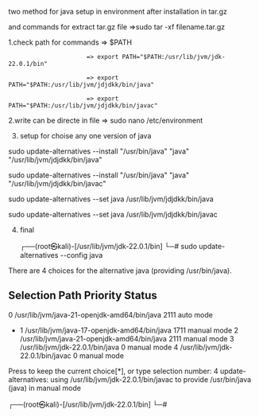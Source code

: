 two method for java setup in environment after installation in tar.gz 

and commands for extract tar.gz file =>sudo tar -xf filename.tar.gz

1.check path for commands => $PATH 

                          => export PATH="$PATH:/usr/lib/jvm/jdk-22.0.1/bin"
                          
                          => export PATH="$PATH:/usr/lib/jvm/jdjdkk/bin/java"
                          
                          => export PATH="$PATH:/usr/lib/jvm/jdjdkk/bin/javac"
                          
2.write can be directe in file => sudo nano /etc/environment

3. setup for choise any one version of java

sudo update-alternatives --install "/usr/bin/java" "java" "/usr/lib/jvm/jdjdkk/bin/java"

sudo update-alternatives --install "/usr/bin/java" "java" "/usr/lib/jvm/jdjdkk/bin/javac"

sudo update-alternatives --set java /usr/lib/jvm/jdjdkk/bin/java

sudo update-alternatives --set java /usr/lib/jvm/jdjdkk/bin/javac

4. final

   ┌──(root㉿kali)-[/usr/lib/jvm/jdk-22.0.1/bin]
└─# sudo update-alternatives --config java

There are 4 choices for the alternative java (providing /usr/bin/java).

  Selection    Path                                         Priority   Status
------------------------------------------------------------
  0            /usr/lib/jvm/java-21-openjdk-amd64/bin/java   2111      auto mode
* 1            /usr/lib/jvm/java-17-openjdk-amd64/bin/java   1711      manual mode
  2            /usr/lib/jvm/java-21-openjdk-amd64/bin/java   2111      manual mode
  3            /usr/lib/jvm/jdk-22.0.1/bin/java              0         manual mode
  4            /usr/lib/jvm/jdk-22.0.1/bin/javac             0         manual mode

Press <enter> to keep the current choice[*], or type selection number: 4
update-alternatives: using /usr/lib/jvm/jdk-22.0.1/bin/javac to provide /usr/bin/java (java) in manual mode
                                                                                                                                                                      
┌──(root㉿kali)-[/usr/lib/jvm/jdk-22.0.1/bin]
└─# 


